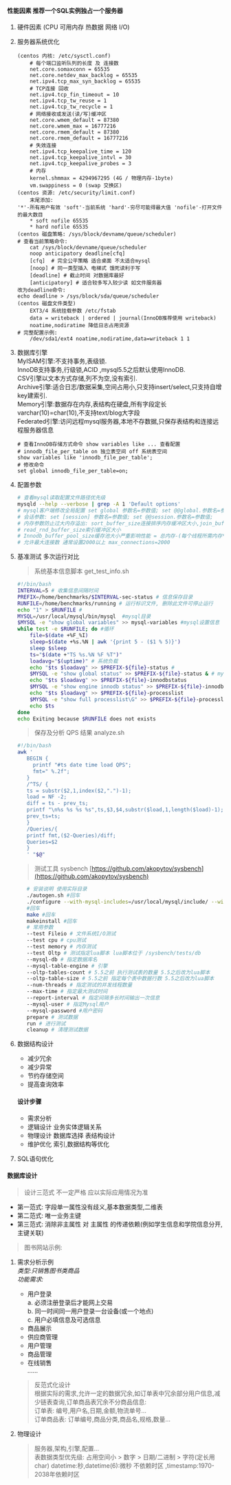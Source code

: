 #### 性能因素 推荐一个SQL实例独占一个服务器
1. 硬件因素 (CPU 可用内存 热数据 网络 I/O)
2. 服务器系统优化
    ```base
   (centos 内核: /etc/sysctl.conf)
        # 每个端口监听队列的长度 及 连接数
        net.core.somaxconn = 65535 
        net.core.netdev_max_backlog = 65535
        net.ipv4.tcp_max_syn_backlog = 65535
        # TCP连接 回收
        net.ipv4.tcp_fin_timeout = 10
        net.ipv4.tcp_tw_reuse = 1
        net.ipv4.tcp_tw_recycle = 1
        # 网络接收或发送(读/写)缓冲区
        net.core.wmem_default = 87380
        net.core.wmem_max = 16777216
        net.core.rmem_default = 87380
        net.core.rmem_default = 16777216
        # 失效连接
        net.ipv4.tcp_keepalive_time = 120
        net.ipv4.tcp_keepalive_intvl = 30
        net.ipv4.tcp_keepalive_probes = 3
        # 内存
        kernel.shmmax = 4294967295 (4G / 物理内存-1byte)
        vm.swappiness = 0 (swap 交换区)
   (centos 资源: /etc/security/limit.conf)
        末尾添加: 
   '*'-所有用户有效 'soft'-当前系统 'hard'-穷尽可能得最大值 'nofile'-打开文件的最大数目
        * soft nofile 65535
        * hard nofile 65535
   (centos 磁盘策略: /sys/block/devname/queue/scheduler)
   # 查看当前策略命令:
        cat /sys/block/devname/queue/scheduler
        noop anticipatory deadline[cfq] 
        [cfq]  # 完全公平策略 适合桌面 不太适合mysql
        [noop] # 同一类型插入 电梯式 饿死读利于写
        [deadline] # 截止时间 对数据库最好
        [anticipatory] # 适合较多写入较少读 如文件服务器
   改为deadline命令:
   echo deadline > /sys/block/sda/queue/scheduler
   (centos 磁盘文件类型)
        EXT3/4 系统挂载参数 /etc/fstab
        data = writeback | ordered | journal(InnoDB推荐使用 writeback)
        noatime,nodiratime 降低日志占用资源 
   # 完整配置示例:
        /dev/sda1/ext4 noatime,nodiratime,data=writeback 1 1
    ```
3. 数据库引擎    
MyISAM引擎:不支持事务,表级锁.   
InnoDB支持事务,行级锁,ACID ,mysql5.5之后默认使用InnoDB.    
CSV引擎以文本方式存储,列不为空,没有索引.  
Archive引擎:适合日志/数据采集,空间占用小,只支持insert/select,只支持自增key建索引.    
Memory引擎:数据存在内存,表结构在硬盘,所有字段定长varchar(10)=char(10),不支持text/blog大字段  
Federated引擎:访问远程mysql服务器,本地不存数据,只保存表结构和连接远程服务器信息
   ```mysql
   # 查看InnoDB存储方式命令 show variables like ... 查看配置
   # innodb_file_per_table on 独立表空间 off 系统表空间
   show variables like 'innodb_file_per_table';  
   # 修改命令
   set global innodb_file_per_table=on;
   ```
4. 配置参数    
   ```zsh
   # 查看mysql读取配置文件路径优先级
   mysqld --help --verbose | grep -A 1 'Default options' 
   # mysql客户端修改全局配置 set global 参数名=参数值; set @@global.参数名=参数值;
   # 会话参数: set [session] 参数名=参数值; set @@session.参数名=参数值;
   # 内存参数防止过大内存溢出: sort_buffer_size连接排序内存缓冲区大小,join_buffer_size链表缓冲区,read_buffer_size:查询读4K倍数,
   # read_rnd_buffer_size索引缓冲区大小
   # Innodb_buffer_pool_size缓存池大小严重影响性能 = 总内存-(每个线程所需内存*连接数)-系统保留内存
   # 允许最大连接数 通常设置2000以上 max_connections=2000
   ```
5. 基准测试 多次运行对比
   > 系统基本信息脚本 get_test_info.sh
   ```zsh
   #!/bin/bash
   INTERVAL=5 # 收集信息间隔时间
   PREFIX=/home/benchmarks/$INTERVAL-sec-status # 信息保存目录
   RUNFILE=/home/benchmarks/running # 运行标识文件, 删除此文件可停止运行
   echo "1" > $RUNFILE #
   MYSQL=/usr/local/mysql/bin/mysql  #mysql目录
   $MYSQL -e "show global variables" >> mysql-variables #mysql设置信息
   while test -e $RUNFILE; do #循环
       file=$(date +%F_%I)
       sleep=$(date +%s.%N | awk '{print 5 - ($1 % 5)}')
       sleep $sleep
       ts="$(date +"TS %s.%N %F %T")"
       loadavg="$(uptime)" # 系统负载
       echo "$ts $loadavg" >> $PREFIX-${file}-status # 
       $MYSQL -e "show global status" >> $PREFIX-${file}-status & # mysql全局状态信息
       echo "$ts $loadavg" >> $PREFIX-${file}-innodbstatus
       $MYSQL -e "show engine innodb status" >> $PREFIX-${file}-innodbstatus & # innodb 状态
       echo "$ts $loadavg" >> $PREFIX-${file}-processlist
       $MYSQL -e "show full processlist\G" >> $PREFIX-${file}-processlist & # 线程状态
       echo $ts
   done
   echo Exiting because $RUNFILE does not exists
   ```
   > 保存及分析 QPS 结果 analyze.sh
   ```zsh 
   #!/bin/bash
   awk '
      BEGIN {
        printf "#ts date time load QPS";
        fmt=" %.2f";
      }
      /^TS/ {
      ts = substr($2,1,index($2,".")-1);
      load = NF -2;
      diff = ts - prev_ts;
      printf "\n%s %s %s %s",ts,$3,$4,substr($load,1,length($load)-1);
      prev_ts=ts;
      }
      /Queries/{
      printf fmt,($2-Queries)/diff;
      Queries=$2
      }
      ' "$@"
   ```
   > 测试工具 sysbench
   [https://github.com/akopytov/sysbench](https://github.com/akopytov/sysbench)

   ```zsh
      # 安装说明 使用实际目录
      ./autogen.sh #回车
      ./configure --with-mysql-includes=/usr/local/mysql/include/ --with-mysql-libs=/usr/local/mysql/lib/
      #回车   
      make #回车 
      makeinstall #回车
      # 常用参数
      --test Fileio # 文件系统I/O测试
      --test cpu # cpu测试
      --test memory # 内存测试
      --test Oltp # 测试指定lua脚本 lua脚本位于 /sysbench/tests/db
      --mysql-db # 指定数据库名
      --mysql-table-engine # 引擎
      --oltp-tables-count # 5.5之前 执行测试表的数量 5.5之后改为lua脚本
      --oltp-table-size # 5.5之前 指定每个表中数据行数 5.5之后改为lua脚本
      --num-threads # 指定测试的并发线程数量
      --max-time # 指定最大测试时间
      --report-interval # 指定间隔多长时间输出一次信息
      --mysql-user # 指定Mysql用户
      --mysql-password #用户密码
      prepare # 测试数据
      run # 进行测试
      cleanup # 清理测试数据
    ```
6. 数据结构设计
   - 减少冗余
   - 减少异常
   - 节约存储空间
   - 提高查询效率
   #### 设计步骤
   - 需求分析 
   - 逻辑设计 业务实体逻辑关系
   - 物理设计 数据库选择 表结构设计
   - 维护优化 索引,数据结构等优化
7. SQL语句优化
#### 数据库设计
> 设计三范式 不一定严格 应以实际应用情况为准
- 第一范式: 字段单一属性没有歧义,基本数据类型,二维表
- 第二范式: 唯一业务主键
- 第三范式: 消除非主属性 对 主属性 的传递依赖(例如学生信息和学院信息分开,主键关联)
> 图书网站示例:
1. 需求分析示例  
   _类型:只销售图书类商品_  
   _功能需求:_    
   - 用户登录  
   a. 必须注册登录后才能网上交易  
   b. 同一时间同一用户登录一台设备(或一个地点)  
   c. 用户必填信息及可选信息  
   - 商品展示
   - 供应商管理
   - 用户管理
   - 商品管理
   - 在线销售  
   _......_
   > 反范式化设计  
   根据实际的需求,允许一定的数据冗余,如订单表中冗余部分用户信息,减少链表查询,订单商品表冗余不分商品信息:  
   订单表: 编号,用户名,日期,金额,物流单号...  
   订单商品表: 订单编号,商品分类,商品名,规格,数量...
   
2. 物理设计
   > 服务器,架构,引擎,配置...  
   > 表数据类型优先级: 占用空间小 > 数字 > 日期/二进制 > 字符(定长用char)
   > datetime:秒,datetime(6):微秒 不依赖时区 ,timestamp:1970-2038年依赖时区
